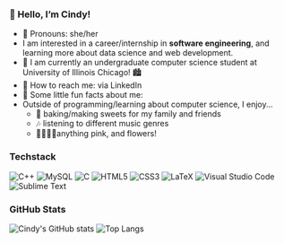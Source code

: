 <h3> 🫶 Hello, I’m Cindy!</h3>

  - 🐻 Pronouns: she/her
  - I am interested in a career/internship in <b>software engineering</b>, and learning more about data science and web development. <br/>
  - 🎀 I am currently an undergraduate computer science student at University of Illinois Chicago! 🏙️
  - 🍓 How to reach me: via LinkedIn
  - 🩷 Some little fun facts about me:
  - Outside of programming/learning about computer science,
    I enjoy...
       - 🍰 baking/making sweets for my family and friends
       - 🎶 listening to different music genres
       - 🌺🌻🌸🌼anything pink, and flowers!
<h3>Techstack</h3>

![C++](https://img.shields.io/badge/c++-%2300599C.svg?style=for-the-badge&logo=c%2B%2B&logoColor=white)
![MySQL](https://img.shields.io/badge/mysql-4479A1.svg?style=for-the-badge&logo=mysql&logoColor=white)
![C](https://img.shields.io/badge/c-%2300599C.svg?style=for-the-badge&logo=c&logoColor=white)
![HTML5](https://img.shields.io/badge/html5-%23E34F26.svg?style=for-the-badge&logo=html5&logoColor=white)
![CSS3](https://img.shields.io/badge/css3-%231572B6.svg?style=for-the-badge&logo=css3&logoColor=white)
![LaTeX](https://img.shields.io/badge/latex-%23008080.svg?style=for-the-badge&logo=latex&logoColor=white)
![Visual Studio Code](https://img.shields.io/badge/Visual%20Studio%20Code-0078d7.svg?style=for-the-badge&logo=visual-studio-code&logoColor=white)
![Sublime Text](https://img.shields.io/badge/sublime_text-%23575757.svg?style=for-the-badge&logo=sublime-text&logoColor=important)

<h3>GitHub Stats</h3>

<!-- GitHub stats from https://github.com/anuraghazra/github-readme-stats -->
![Cindy's GitHub stats](https://github-readme-stats.vercel.app/api?username=cinmoro&show_icons=true&theme=rose)
![Top Langs](https://github-readme-stats.vercel.app/api/top-langs/?username=cinmoro&hide=makefile&layout=compact&theme=rose)
